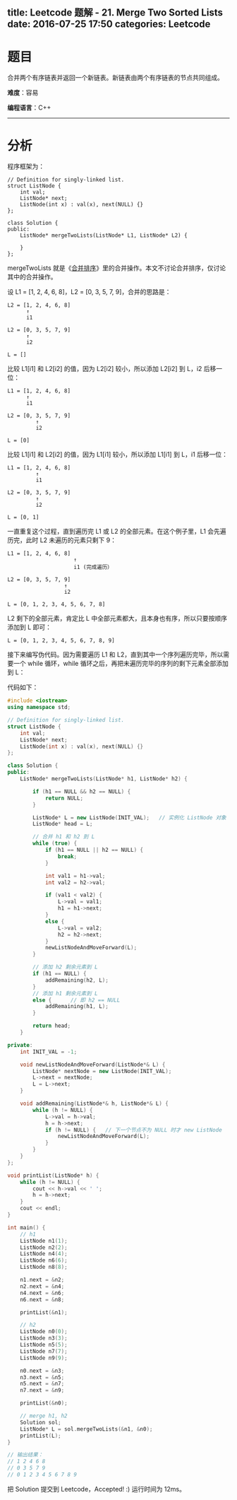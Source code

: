 title: Leetcode 题解 - 21. Merge Two Sorted Lists
date: 2016-07-25 17:50
categories: Leetcode
---

# 题目

合并两个有序链表并返回一个新链表。新链表由两个有序链表的节点共同组成。

<!-- more -->

**难度**：容易

**编程语言**：C++

---

# 分析

程序框架为：

```
// Definition for singly-linked list.
struct ListNode {
    int val;
    ListNode* next;
    ListNode(int x) : val(x), next(NULL) {}
};

class Solution {
public:
    ListNode* mergeTwoLists(ListNode* L1, ListNode* L2) {

    }
};
```

mergeTwoLists 就是《[合并排序](http://syawlaus.github.io/blog/data-structures-and-algorithms/sorting/merge-sort/)》里的合并操作。本文不讨论合并排序，仅讨论其中的合并操作。

设 L1 = [1, 2, 4, 6, 8]，L2 = [0, 3, 5, 7, 9]，合并的思路是：

    L2 = [1, 2, 4, 6, 8]
          ↑
          i1

    L2 = [0, 3, 5, 7, 9]
          ↑
          i2

    L = []

比较 L1[i1] 和 L2[i2] 的值，因为 L2[i2] 较小，所以添加 L2[i2] 到 L，i2 后移一位：

    L1 = [1, 2, 4, 6, 8]
          ↑
          i1

    L2 = [0, 3, 5, 7, 9]
             ↑
             i2
              
    L = [0]

比较 L1[i1] 和 L2[i2] 的值，因为 L1[i1] 较小，所以添加 L1[i1] 到 L，i1 后移一位：

    L1 = [1, 2, 4, 6, 8]
             ↑
             i1

    L2 = [0, 3, 5, 7, 9]
             ↑
             i2
              
    L = [0, 1]

一直重复这个过程，直到遍历完 L1 或 L2 的全部元素。在这个例子里，L1 会先遍历完，此时 L2 未遍历的元素只剩下 9：

    L1 = [1, 2, 4, 6, 8]
                         ↑
                         i1 (完成遍历）

    L2 = [0, 3, 5, 7, 9]
                      ↑
                      i2
              
    L = [0, 1, 2, 3, 4, 5, 6, 7, 8]

L2 剩下的全部元素，肯定比 L 中全部元素都大，且本身也有序，所以只要按顺序添加到 L 即可：

    L = [0, 1, 2, 3, 4, 5, 6, 7, 8, 9]

接下来编写伪代码。因为需要遍历 L1 和 L2，直到其中一个序列遍历完毕，所以需要一个 while 循环，while 循环之后，再把未遍历完毕的序列的剩下元素全部添加到 L：

代码如下：

```cpp
#include <iostream>
using namespace std;

// Definition for singly-linked list.
struct ListNode {
    int val;
    ListNode* next;
    ListNode(int x) : val(x), next(NULL) {}
};

class Solution {
public:
    ListNode* mergeTwoLists(ListNode* h1, ListNode* h2) {

        if (h1 == NULL && h2 == NULL) {
            return NULL;
        }

        ListNode* L = new ListNode(INIT_VAL);   // 实例化 ListNode 对象
        ListNode* head = L;

        // 合并 h1 和 h2 到 L
        while (true) {
            if (h1 == NULL || h2 == NULL) {
                break;
            }

            int val1 = h1->val;
            int val2 = h2->val;

            if (val1 < val2) {
                L->val = val1;
                h1 = h1->next;
            }
            else {
                L->val = val2;
                h2 = h2->next;
            }
            newListNodeAndMoveForward(L);
        }

        // 添加 h2 剩余元素到 L
        if (h1 == NULL) {
            addRemaining(h2, L);
        }
        // 添加 h1 剩余元素到 L
        else {      // 即 h2 == NULL
            addRemaining(h1, L);
        }

        return head;
    }

private:
    int INIT_VAL = -1;

    void newListNodeAndMoveForward(ListNode*& L) {
        ListNode* nextNode = new ListNode(INIT_VAL);
        L->next = nextNode;
        L = L->next;
    }

    void addRemaining(ListNode*& h, ListNode*& L) {
        while (h != NULL) {
            L->val = h->val;
            h = h->next;
            if (h != NULL) {   // 下一个节点不为 NULL 时才 new ListNode
                newListNodeAndMoveForward(L);
            }
        }
    }
};

void printList(ListNode* h) {
    while (h != NULL) {
        cout << h->val << ' ';
        h = h->next;
    }
    cout << endl;
}

int main() {
    // h1
    ListNode n1(1);
    ListNode n2(2);
    ListNode n4(4);
    ListNode n6(6);
    ListNode n8(8);

    n1.next = &n2;
    n2.next = &n4;
    n4.next = &n6;
    n6.next = &n8;

    printList(&n1);

    // h2
    ListNode n0(0);
    ListNode n3(3);
    ListNode n5(5);
    ListNode n7(7);
    ListNode n9(9);

    n0.next = &n3;
    n3.next = &n5;
    n5.next = &n7;
    n7.next = &n9;

    printList(&n0);

    // merge h1, h2
    Solution sol;
    ListNode* L = sol.mergeTwoLists(&n1, &n0);
    printList(L);
}

// 输出结果：
// 1 2 4 6 8
// 0 3 5 7 9
// 0 1 2 3 4 5 6 7 8 9
```

把 Solution 提交到 Leetcode，Accepted! :) 运行时间为 12ms。
